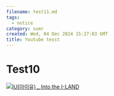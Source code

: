 ```yaml
---
filename: test11.md
tags:
  - notice
category: sumr
created: Wed, 04 Dec 2024 15:27:03 GMT
title: Youtube tesst
---
```


# Test10

[![IU(아이유) _ Into the I-LAND](http://img.youtube.com/vi/QYNwbZHmh8g/0.jpg)](https://youtu.be/QYNwbZHmh8g?t=0s)